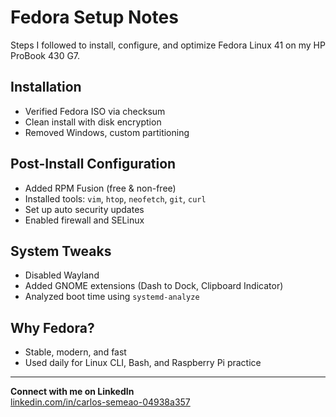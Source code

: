# Fedora Setup Notes

Steps I followed to install, configure, and optimize Fedora Linux 41 on my HP ProBook 430 G7.

## Installation

- Verified Fedora ISO via checksum
- Clean install with disk encryption
- Removed Windows, custom partitioning

## Post-Install Configuration

- Added RPM Fusion (free & non-free)
- Installed tools: `vim`, `htop`, `neofetch`, `git`, `curl`
- Set up auto security updates
- Enabled firewall and SELinux

## System Tweaks

- Disabled Wayland
- Added GNOME extensions (Dash to Dock, Clipboard Indicator)
- Analyzed boot time using `systemd-analyze`

## Why Fedora?

- Stable, modern, and fast
- Used daily for Linux CLI, Bash, and Raspberry Pi practice

---

**Connect with me on LinkedIn**  
[linkedin.com/in/carlos-semeao-04938a357](https://linkedin.com/in/carlos-semeao-04938a357)

